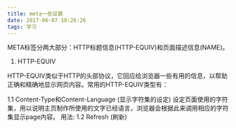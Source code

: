 ```yaml
---
title: meta一些设置
date: 2017-06-07 10:26:26
tags: 学习
---
```

META标签分两大部分：HTTP标题信息(HTTP-EQUIV)和页面描述信息(NAME)。
1. HTTP-EQUIV 

  HTTP-EQUIV类似于HTTP的头部协议，它回应给浏览器一些有用的信息，以帮助正确和精确地显示网页内容。常用的HTTP-EQUIV类型有：

  1.1 Content-Type和Content-Language (显示字符集的设定) 
    设定页面使用的字符集，用以说明主页制作所使用的文字已经语言，浏览器会根据此来调用相应的字符集显示page内容。 
    用法:
    	<meta http-equiv="Content-Type" Content="text/html; Charset=gb2312">
    	<meta http-equiv="Content-Language" Content="zh-CN" >
  1.2 Refresh (刷新) 